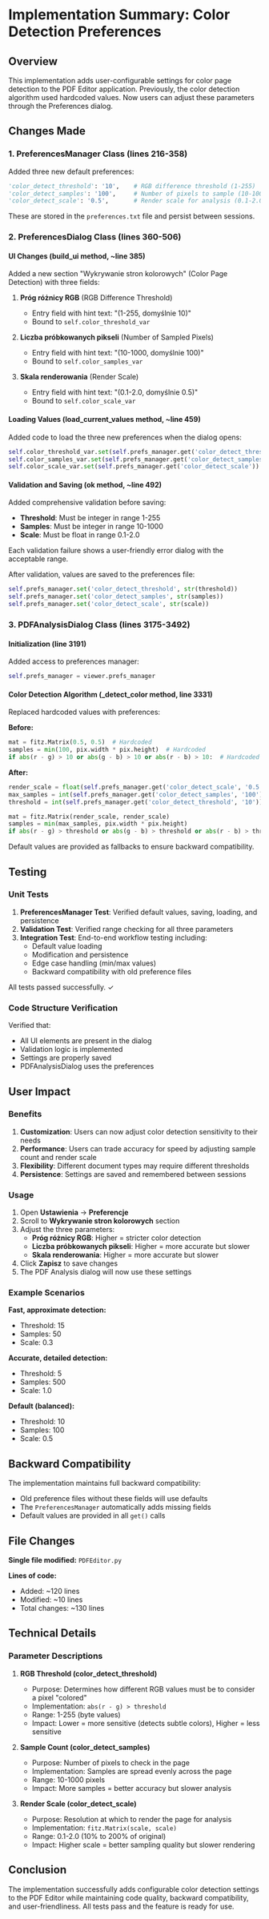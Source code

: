 # Implementation Summary: Color Detection Preferences

## Overview

This implementation adds user-configurable settings for color page detection to the PDF Editor application. Previously, the color detection algorithm used hardcoded values. Now users can adjust these parameters through the Preferences dialog.

## Changes Made

### 1. PreferencesManager Class (lines 216-358)

Added three new default preferences:

```python
'color_detect_threshold': '10',    # RGB difference threshold (1-255)
'color_detect_samples': '100',     # Number of pixels to sample (10-1000)
'color_detect_scale': '0.5',       # Render scale for analysis (0.1-2.0)
```

These are stored in the `preferences.txt` file and persist between sessions.

### 2. PreferencesDialog Class (lines 360-506)

#### UI Changes (build_ui method, ~line 385)

Added a new section "Wykrywanie stron kolorowych" (Color Page Detection) with three fields:

1. **Próg różnicy RGB** (RGB Difference Threshold)
   - Entry field with hint text: "(1-255, domyślnie 10)"
   - Bound to `self.color_threshold_var`

2. **Liczba próbkowanych pikseli** (Number of Sampled Pixels)
   - Entry field with hint text: "(10-1000, domyślnie 100)"
   - Bound to `self.color_samples_var`

3. **Skala renderowania** (Render Scale)
   - Entry field with hint text: "(0.1-2.0, domyślnie 0.5)"
   - Bound to `self.color_scale_var`

#### Loading Values (load_current_values method, ~line 459)

Added code to load the three new preferences when the dialog opens:

```python
self.color_threshold_var.set(self.prefs_manager.get('color_detect_threshold'))
self.color_samples_var.set(self.prefs_manager.get('color_detect_samples'))
self.color_scale_var.set(self.prefs_manager.get('color_detect_scale'))
```

#### Validation and Saving (ok method, ~line 492)

Added comprehensive validation before saving:

- **Threshold**: Must be integer in range 1-255
- **Samples**: Must be integer in range 10-1000
- **Scale**: Must be float in range 0.1-2.0

Each validation failure shows a user-friendly error dialog with the acceptable range.

After validation, values are saved to the preferences file:

```python
self.prefs_manager.set('color_detect_threshold', str(threshold))
self.prefs_manager.set('color_detect_samples', str(samples))
self.prefs_manager.set('color_detect_scale', str(scale))
```

### 3. PDFAnalysisDialog Class (lines 3175-3492)

#### Initialization (line 3191)

Added access to preferences manager:

```python
self.prefs_manager = viewer.prefs_manager
```

#### Color Detection Algorithm (_detect_color method, line 3331)

Replaced hardcoded values with preferences:

**Before:**
```python
mat = fitz.Matrix(0.5, 0.5)  # Hardcoded
samples = min(100, pix.width * pix.height)  # Hardcoded
if abs(r - g) > 10 or abs(g - b) > 10 or abs(r - b) > 10:  # Hardcoded
```

**After:**
```python
render_scale = float(self.prefs_manager.get('color_detect_scale', '0.5'))
max_samples = int(self.prefs_manager.get('color_detect_samples', '100'))
threshold = int(self.prefs_manager.get('color_detect_threshold', '10'))

mat = fitz.Matrix(render_scale, render_scale)
samples = min(max_samples, pix.width * pix.height)
if abs(r - g) > threshold or abs(g - b) > threshold or abs(r - b) > threshold:
```

Default values are provided as fallbacks to ensure backward compatibility.

## Testing

### Unit Tests

1. **PreferencesManager Test**: Verified default values, saving, loading, and persistence
2. **Validation Test**: Verified range checking for all three parameters
3. **Integration Test**: End-to-end workflow testing including:
   - Default value loading
   - Modification and persistence
   - Edge case handling (min/max values)
   - Backward compatibility with old preference files

All tests passed successfully. ✓

### Code Structure Verification

Verified that:
- All UI elements are present in the dialog
- Validation logic is implemented
- Settings are properly saved
- PDFAnalysisDialog uses the preferences

## User Impact

### Benefits

1. **Customization**: Users can now adjust color detection sensitivity to their needs
2. **Performance**: Users can trade accuracy for speed by adjusting sample count and render scale
3. **Flexibility**: Different document types may require different thresholds
4. **Persistence**: Settings are saved and remembered between sessions

### Usage

1. Open **Ustawienia** → **Preferencje**
2. Scroll to **Wykrywanie stron kolorowych** section
3. Adjust the three parameters:
   - **Próg różnicy RGB**: Higher = stricter color detection
   - **Liczba próbkowanych pikseli**: Higher = more accurate but slower
   - **Skala renderowania**: Higher = more accurate but slower
4. Click **Zapisz** to save changes
5. The PDF Analysis dialog will now use these settings

### Example Scenarios

**Fast, approximate detection:**
- Threshold: 15
- Samples: 50
- Scale: 0.3

**Accurate, detailed detection:**
- Threshold: 5
- Samples: 500
- Scale: 1.0

**Default (balanced):**
- Threshold: 10
- Samples: 100
- Scale: 0.5

## Backward Compatibility

The implementation maintains full backward compatibility:
- Old preference files without these fields will use defaults
- The `PreferencesManager` automatically adds missing fields
- Default values are provided in all `get()` calls

## File Changes

**Single file modified:** `PDFEditor.py`

**Lines of code:**
- Added: ~120 lines
- Modified: ~10 lines
- Total changes: ~130 lines

## Technical Details

### Parameter Descriptions

1. **RGB Threshold (color_detect_threshold)**
   - Purpose: Determines how different RGB values must be to consider a pixel "colored"
   - Implementation: `abs(r - g) > threshold`
   - Range: 1-255 (byte values)
   - Impact: Lower = more sensitive (detects subtle colors), Higher = less sensitive

2. **Sample Count (color_detect_samples)**
   - Purpose: Number of pixels to check in the page
   - Implementation: Samples are spread evenly across the page
   - Range: 10-1000 pixels
   - Impact: More samples = better accuracy but slower analysis

3. **Render Scale (color_detect_scale)**
   - Purpose: Resolution at which to render the page for analysis
   - Implementation: `fitz.Matrix(scale, scale)`
   - Range: 0.1-2.0 (10% to 200% of original)
   - Impact: Higher scale = better sampling quality but slower rendering

## Conclusion

The implementation successfully adds configurable color detection settings to the PDF Editor while maintaining code quality, backward compatibility, and user-friendliness. All tests pass and the feature is ready for use.
